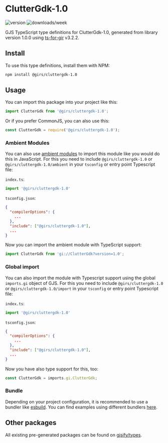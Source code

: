 
# ClutterGdk-1.0

![version](https://img.shields.io/npm/v/@girs/cluttergdk-1.0)
![downloads/week](https://img.shields.io/npm/dw/@girs/cluttergdk-1.0)


GJS TypeScript type definitions for ClutterGdk-1.0, generated from library version 1.0.0 using [ts-for-gir](https://github.com/gjsify/ts-for-gir) v3.2.2.


## Install

To use this type definitions, install them with NPM:
```bash
npm install @girs/cluttergdk-1.0
```

## Usage

You can import this package into your project like this:
```ts
import ClutterGdk from '@girs/cluttergdk-1.0';
```

Or if you prefer CommonJS, you can also use this:
```ts
const ClutterGdk = require('@girs/cluttergdk-1.0');
```

### Ambient Modules

You can also use [ambient modules](https://github.com/gjsify/ts-for-gir/tree/main/packages/cli#ambient-modules) to import this module like you would do this in JavaScript.
For this you need to include `@girs/cluttergdk-1.0` or `@girs/cluttergdk-1.0/ambient` in your `tsconfig` or entry point Typescript file:

`index.ts`:
```ts
import '@girs/cluttergdk-1.0'
```

`tsconfig.json`:
```json
{
  "compilerOptions": {
    ...
  },
  "include": ["@girs/cluttergdk-1.0"],
  ...
}
```

Now you can import the ambient module with TypeScript support: 

```ts
import ClutterGdk from 'gi://ClutterGdk?version=1.0';
```

### Global import

You can also import the module with Typescript support using the global `imports.gi` object of GJS.
For this you need to include `@girs/cluttergdk-1.0` or `@girs/cluttergdk-1.0/import` in your `tsconfig` or entry point Typescript file:

`index.ts`:
```ts
import '@girs/cluttergdk-1.0'
```

`tsconfig.json`:
```json
{
  "compilerOptions": {
    ...
  },
  "include": ["@girs/cluttergdk-1.0"],
  ...
}
```

Now you have also type support for this, too:

```ts
const ClutterGdk = imports.gi.ClutterGdk;
```

### Bundle

Depending on your project configuration, it is recommended to use a bundler like [esbuild](https://esbuild.github.io/). You can find examples using different bundlers [here](https://github.com/gjsify/ts-for-gir/tree/main/examples).

## Other packages

All existing pre-generated packages can be found on [gjsify/types](https://github.com/gjsify/types).

